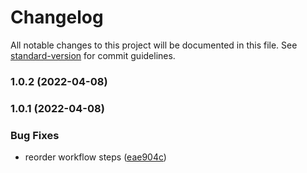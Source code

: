 # Changelog

All notable changes to this project will be documented in this file. See [standard-version](https://github.com/conventional-changelog/standard-version) for commit guidelines.

### 1.0.2 (2022-04-08)

### 1.0.1 (2022-04-08)


### Bug Fixes

* reorder workflow steps ([eae904c](https://github.com/willdady/aws-resource-based-policy-collector/commit/eae904c8372dd607cdc1f495c4a35907302a52af))
